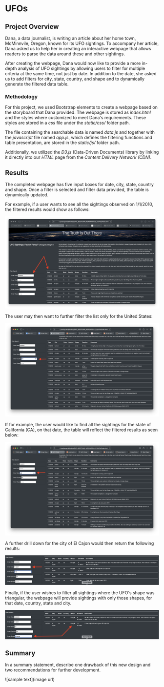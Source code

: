 # UFOs

## Project Overview

Dana, a data journalist, is writing an article about her home town, McMinnvile, Oregon, known for its UFO sightings. To accompany her article, Dana asked us to help her in creating  an interactive webpage that allows readers to parse the data around these and other sightings.

After creating the webpage, Dana would now like to provide a more in-depth analysis of UFO sightings by allowing users to filter for multiple criteria at the same time, not just by date. In addition to the date, she asked us to add filters for city, state, country, and shape and to dynamically generate the filtered data table.

### Methodology

For this project, we used Bootstrap elements to create a webpage based on the storyboard that Dana provided. The webpage is stored as *index.html* and the styles where customized to meet Dana's requirements. These styles are stored in a *css* file under the *static/css/* folder path.

The file containing the searchable data is named *data.js* and together with the *javascript* file named *app.js*, which defines the filtering functions and table presentation, are stored in the *static/js/* folder path.

Additionally, we utilized the *D3.js* (Data-Driven Documents) library by linking it directly into our *HTML* page from the *Content Delivery Network (CDN)*.

## Results

The completed webpage has five input boxes for date, city, state, country and shape. Once a filter is selected and filter data provided, the table is dynamically updated.

For example, if a user wants to see all the sightings observed on 1/1/2010, the filtered results would show as follows:

![filter on date](static/images/filter_by_date.png)

The user may then want to further filter the list only for the United States:

![filter on country](static/images/filter_by_country.png)

If for example, the user would like to find all the sightings for the state of California (CA), on that date, the table will reflect the filtered results as seen below:

![filter on state](static/images/filter_by_state.png)

A further drill down for the city of El Cajon would then return the following results:

![filter on city](static/images/filter_by_city.png)

Finally, if the user wishes to filter all sightings where the UFO's shape was triangular, the webpage will provide sightings with only those shapes, for that date, country, state and city.

![filter on shape](static/images/filter_by_shape.png)

## Summary










In a summary statement, describe one drawback of this new design and two recommendations for further development.

![sample text](image url)

